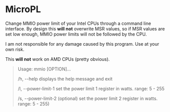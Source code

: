 MicroPL
======
Change MMIO power limit of your Intel CPUs through a command line interface. By design this **will not** overwrite MSR values, so if MSR values are set low enough, MMIO power limits will not be followed by the CPU.

I am not responsible for any damage caused by this program. Use at your own risk.

This **will not** work on AMD CPUs (pretty obvious).

> Usage: mmio [OPTION]...
>
>/h, --help                      displays the help message and exit
> 
>/l, --power-limit-1 <number>    set the power limit 1 register in watts. range: 5 - 255
> 
>/s, --power-limit-2 <number>    (optional) set the power limit 2 register in watts. range: 5 - 255)